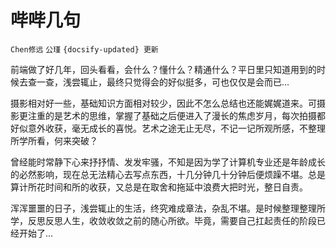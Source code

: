 # 哔哔几句

`Chen修远` `公瑾` `{docsify-updated} 更新`

前端做了好几年，回头看看，会什么？懂什么？精通什么？平日里只知道用到的时候去查一查，浅尝辄止，最终只觉得会的好似挺多，可也仅仅是会而已...
  
摄影相对好一些，基础知识方面相对较少，因此不怎么总结也还能娓娓道来。可摄影更注重的是艺术的思维，掌握了基础之后便进入了漫长的焦虑岁月，每次拍摄都好似意外收获，毫无成长的喜悦。艺术之途无止无尽，不记一记所观所感，不整理所学所看，何来突破？
  
曾经能时常静下心来抒抒情、发发牢骚，不知是因为学了计算机专业还是年龄成长的必然影响，现在总无法精心去写点东西，十几分钟几十分钟后便烦躁不堪。总是算计所花时间和所的收获，又总是在取舍和拖延中浪费大把时光，整日自责。
  
浑浑噩噩的日子，浅尝辄止的生活，终究难成章法，杂乱不堪。是时候整理整理所学，反思反思人生，收敛收敛之前的随心所欲。毕竟，需要自己扛起责任的阶段已经开始了...  